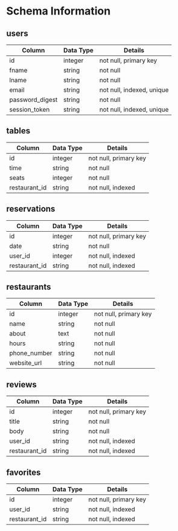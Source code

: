 # Schema Information

## users
|    Column          |   Data Type   |    Details               |
| -------------      | ------------- | -------------            |
| id                 | integer       | not null, primary key    |
| fname              | string        | not null                 |
| lname              | string        | not null                 |
| email              | string        | not null, indexed, unique|
| password_digest    | string        | not null                 |
| session_token      | string        | not null, indexed, unique|

## tables
|    Column          |   Data Type   |    Details               |
| -------------      | ------------- | -------------            |
| id                 | integer       | not null, primary key    |
| time               | string        | not null                 |
| seats              | integer       | not null                 |
| restaurant_id      | string        | not null, indexed        |

## reservations
|    Column          |   Data Type   |    Details               |
| -------------      | ------------- | -------------            |
| id                 | integer       | not null, primary key    |
| date               | string        | not null                 |
| user_id            | integer       | not null, indexed        |
| restaurant_id      | string        | not null, indexed        |

## restaurants
|    Column          |   Data Type   |    Details               |
| -------------      | ------------- | -------------            |
| id                 | integer       | not null, primary key    |
| name               | string        | not null                 |
| about              | text          | not null                 |
| hours              | string        | not null                 |
| phone_number       | string        | not null                 |
| website_url        | string        | not null                 |

## reviews
|    Column          |   Data Type   |    Details               |
| -------------      | ------------- | -------------            |
| id                 | integer       | not null, primary key    |
| title              | string        | not null                 |
| body               | string        | not null                 |
| user_id            | string        | not null, indexed        |
| restaurant_id      | string        | not null, indexed        |

## favorites
|    Column          |   Data Type   |    Details               |
| -------------      | ------------- | -------------            |
| id                 | integer       | not null, primary key    |
| user_id            | string        | not null, indexed        |
| restaurant_id      | string        | not null, indexed        |
